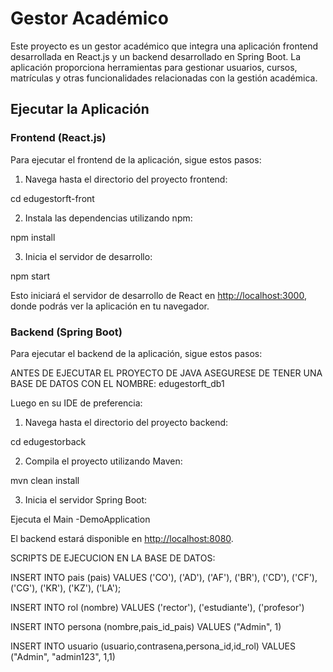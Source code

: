 # Gestor Académico

Este proyecto es un gestor académico que integra una aplicación frontend desarrollada en React.js y un backend desarrollado en Spring Boot. La aplicación proporciona herramientas para gestionar usuarios, cursos, matrículas y otras funcionalidades relacionadas con la gestión académica.

## Ejecutar la Aplicación

### Frontend (React.js)
Para ejecutar el frontend de la aplicación, sigue estos pasos:

1. Navega hasta el directorio del proyecto frontend: 

cd edugestorft-front

2. Instala las dependencias utilizando npm:

npm install

3. Inicia el servidor de desarrollo:

npm start

Esto iniciará el servidor de desarrollo de React en [http://localhost:3000](http://localhost:3000), donde podrás ver la aplicación en tu navegador.

### Backend (Spring Boot)
Para ejecutar el backend de la aplicación, sigue estos pasos:

ANTES DE EJECUTAR EL PROYECTO DE JAVA ASEGURESE DE TENER UNA BASE DE DATOS CON EL NOMBRE: 
 edugestorft_db1 

Luego en su IDE de preferencia:

1. Navega hasta el directorio del proyecto backend:

cd edugestorback

2. Compila el proyecto utilizando Maven:

mvn clean install


3. Inicia el servidor Spring Boot: 

Ejecuta el Main -DemoApplication

El backend estará disponible en [http://localhost:8080](http://localhost:8080).


SCRIPTS DE EJECUCION EN LA BASE DE DATOS:


INSERT INTO pais (pais) VALUES
('CO'),
('AD'),
('AF'),
('BR'),
('CD'),
('CF'),
('CG'),
('KR'),
('KZ'),
('LA');

INSERT INTO rol (nombre) VALUES 
('rector'),
('estudiante'),
('profesor')

INSERT INTO persona (nombre,pais_id_pais) 
VALUES ("Admin", 1)


INSERT INTO usuario (usuario,contrasena,persona_id,id_rol)
VALUES ("Admin", "admin123", 1,1)




